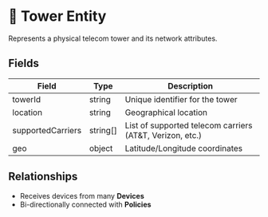 # 🗼 Tower Entity

Represents a physical telecom tower and its network attributes.

## Fields

| Field             | Type     | Description                                            |
|-------------------|----------|--------------------------------------------------------|
| towerId           | string   | Unique identifier for the tower                        |
| location          | string   | Geographical location                                  |
| supportedCarriers | string[] | List of supported telecom carriers (AT&T, Verizon, etc.) |
| geo               | object   | Latitude/Longitude coordinates                         |

## Relationships

- Receives devices from many **Devices**
- Bi-directionally connected with **Policies**